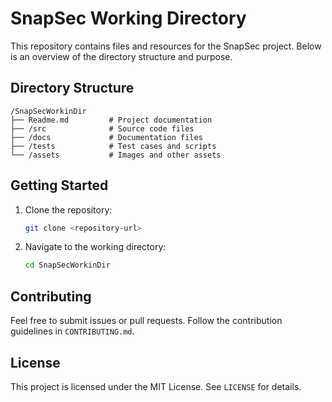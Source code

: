 # SnapSec Working Directory

This repository contains files and resources for the SnapSec project. Below is an overview of the directory structure and purpose.

## Directory Structure

```
/SnapSecWorkinDir
├── Readme.md         # Project documentation
├── /src              # Source code files
├── /docs             # Documentation files
├── /tests            # Test cases and scripts
└── /assets           # Images and other assets
```

## Getting Started

1. Clone the repository:
    ```bash
    git clone <repository-url>
    ```
2. Navigate to the working directory:
    ```bash
    cd SnapSecWorkinDir
    ```

## Contributing

Feel free to submit issues or pull requests. Follow the contribution guidelines in `CONTRIBUTING.md`.

## License

This project is licensed under the MIT License. See `LICENSE` for details.